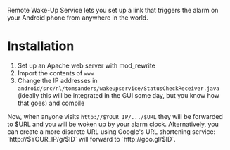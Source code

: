 Remote Wake-Up Service lets you set up a link that triggers the alarm on your Android phone from anywhere in the world.

Installation
============
1. Set up an Apache web server with mod_rewrite
2. Import the contents of `www`
3. Change the IP addresses in `android/src/nl/tomsanders/wakeupservice/StatusCheckReceiver.java` (ideally this will be integrated in the GUI some day, but you know how that goes) and compile

Now, when anyone visits `http://$YOUR_IP/.../$URL` they will be forwarded to $URL and you will be woken up by your alarm clock. Alternatively, you can create a more discrete URL using Google's URL shortening service: `http://$YOUR_IP/g/$ID` will forward to `http://goo.gl/$ID`.
